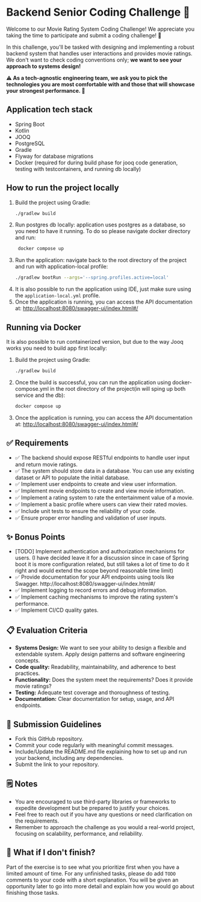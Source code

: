 # Backend Senior Coding Challenge 🍿

Welcome to our Movie Rating System Coding Challenge! We appreciate you taking
the time to participate and submit a coding challenge! 🥳

In this challenge, you'll be tasked with designing and implementing a robust
backend system that handles user interactions and provides movie ratings. We
don't want to check coding conventions only; **we want to see your approach
to systems design!**

**⚠️ As a tech-agnostic engineering team, we ask you to pick the technologies
you are most comfortable with and those that will showcase your strongest
performance. 💪**

## Application tech stack
- Spring Boot
- Kotlin
- JOOQ
- PostgreSQL
- Gradle
- Flyway for database migrations
- Docker (required for during build phase for jooq code generation, testing with testcontainers, and running db locally)

## How to run the project locally

1. Build the project using Gradle:
   ```bash
   ./gradlew build
   ```
2. Run postgres db locally:
   application uses postgres as a database, so you need to have it running. To do so please navigate docker directory and run:
   ```bash
    docker compose up
    ```
3. Run the application:
  navigate back to the root directory of the project and run with application-local profile:
   ```bash
   ./gradlew bootRun --args='--spring.profiles.active=local'
   ```
4. It is also possible to run the application using IDE, just make sure using the
   `application-local.yml` profile.
5. Once the application is running, you can access the API documentation at:
   [http://localhost:8080/swagger-ui/index.html#/](http://localhost:8080/swagger-ui/index.html#/)

## Running via Docker
It is also possible to run containerized version, but due to the way Jooq works you
need to build app first locally:

1. Build the project using Gradle:
   ```bash
   ./gradlew build
   ```
2. Once the build is successful, you can run the application using docker-compose.yml in the root directory of the project(in will sping up both service and the db):
   ```bash
   docker compose up
   ```
3. Once the application is running, you can access the API documentation at:
   [http://localhost:8080/swagger-ui/index.html#/](http://localhost:8080/swagger-ui/index.html#/)

## ✅ Requirements

- ✅ The backend should expose RESTful endpoints to handle user input and
  return movie ratings.
- ✅ The system should store data in a database. You can use any existing
  dataset or API to populate the initial database.
- ✅ Implement user endpoints to create and view user information.
- ✅ Implement movie endpoints to create and view movie information.
- ✅ Implement a rating system to rate the entertainment value of a movie.
- ✅ Implement a basic profile where users can view their rated movies.
- ✅ Include unit tests to ensure the reliability of your code.
- ✅ Ensure proper error handling and validation of user inputs.

## ✨ Bonus Points

- [TODO] Implement authentication and authorization mechanisms for users.
  (I have  decided leave it for a discussion since in case of Spring boot it is more configuration related, but still takes a lot of time to do it right
  and would extend the scope beyond reasonable time limit)
- ✅ Provide documentation for your API endpoints using tools like Swagger. http://localhost:8080/swagger-ui/index.html#/
- ✅ Implement logging to record errors and debug information.
- ✅ Implement caching mechanisms to improve the rating system's performance.
- ✅ Implement CI/CD quality gates.

## 📋 Evaluation Criteria

- **Systems Design:** We want to see your ability to design a flexible and
  extendable system. Apply design patterns and software engineering concepts.
- **Code quality:** Readability, maintainability, and adherence to best
  practices.
- **Functionality:** Does the system meet the requirements? Does it provide
  movie
  ratings?
- **Testing:** Adequate test coverage and thoroughness of testing.
- **Documentation:** Clear documentation for setup, usage, and API endpoints.

## 📐 Submission Guidelines

- Fork this GitHub repository.
- Commit your code regularly with meaningful commit messages.
- Include/Update the README.md file explaining how to set up and run your
  backend, including any dependencies.
- Submit the link to your repository.

## 🗒️ Notes

- You are encouraged to use third-party libraries or frameworks to expedite
  development but be prepared to justify your choices.
- Feel free to reach out if you have any questions or need clarification on the
  requirements.
- Remember to approach the challenge as you would a real-world project, focusing
  on scalability, performance, and reliability.

## 🤔 What if I don't finish?

Part of the exercise is to see what you prioritize first when you have a limited
amount of time. For any unfinished tasks, please do add `TODO` comments to
your code with a short explanation. You will be given an opportunity later to go
into more detail and explain how you would go about finishing those tasks.
